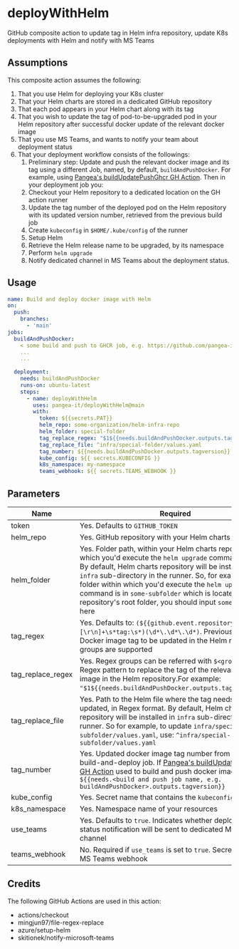 # deployWithHelm
GitHub composite action to update tag in Helm infra repository, update K8s deployments with Helm and notify with MS Teams

## Assumptions ##
This composite action assumes the following:
1. That you use Helm for deploying your K8s cluster
2. That your Helm charts are stored in a dedicated GitHub repository
3. That each pod appears in your Helm chart along with its tag
4. That you wish to update the tag of pod-to-be-upgraded pod in your Helm repository after successful docker update of the relevant docker image 
5. That you use MS Teams, and wants to notify your team about deployment status
6. That your deployment workflow consists of the followings:
    1. Preliminary step: Update and push the relevant docker image and its tag using a different Job, named, by default, `buildAndPushDocker`. For example, using [Pangea's buildUpdatePushGhcr GH Action](https://github.com/pangea-it/buildUpdatePushGhcr). Then in your deployment job you:
    2. Checkout your Helm repository to a dedicated location on the GH action runner
    3. Update the tag number of the deployed pod on the Helm repository with its updated version number, retrieved from the previous build job
    4. Create `kubeconfig` in `$HOME/.kube/config` of the runner
    5. Setup Helm
    6. Retrieve the Helm release name to be upgraded, by its namespace
    7. Perform `helm upgrade`
    8. Notify dedicated channel in MS Teams about the deployment status.

## Usage ##
```yaml
name: Build and deploy docker image with Helm
on:
  push:
    branches:
      - 'main' 
jobs:
  buildAndPushDocker:
    < some build and push to GHCR job, e.g. https://github.com/pangea-it/buildUpdatePushGhcr >
    ...
    ...
    
  deployment:
    needs: buildAndPushDocker
    runs-on: ubuntu-latest
    steps:
      - name: deployWithHelm
        uses: pangea-it/deployWithHelm@main
        with:
          token: ${{secrets.PAT}}
          helm_repo: some-organization/helm-infra-repo
          helm_folder: special-folder
          tag_replace_regex: "$1${{needs.buildAndPushDocker.outputs.tagversion}}"
          tag_replace_file: ^infra/special-folder/values.yaml
          tag_number: ${{needs.buildAndPushDocker.outputs.tagversion}}
          kube_config: ${{ secrets.KUBECONFIG }}
          k8s_namespace: my-namespace
          teams_webhook: ${{ secrets.TEAMS_WEBHOOK }}
```
    
## Parameters ##
Name                  | Required                                      
-------------         | -------------                                
token                 | Yes. Defaults to `GITHUB_TOKEN`
helm_repo             | Yes. GitHub repository with your Helm charts
helm_folder           | Yes. Folder path, within your Helm charts repo, within which you'd execute the `helm upgrade` command. Note: By default, Helm charts repository will be installed in `infra` sub-directory in the runner. So, for example, if the folder within which you'd execute the `helm upgrade` command is in `some-subfolder` which is located on the repository's root folder, you should input `some-subfolder` here
tag_regex             | Yes. Defaults to: `(${{github.event.repository.name}}[\r\n]+\s*tag:\s*)(\d*\.\d*\.\d*)`. Previously-updated Docker image tag to be updated in the Helm repo. Regex groups are supported
tag_replace_regex     | Yes. Regex groups can be referred with `$<group no>`. Regex pattern to replace the tag of the relevant docker image in the Helm repository.For example: `"$1${{needs.buildAndPushDocker.outputs.tagversion}}"`.
tag_replace_file      | Yes. Path to the Helm file where the tag needs to be updated, in Regex format. By default, Helm charts repository will be installed in `infra` sub-directory in the runner. So for example, to update `infra/special-subfolder/values.yaml`, use: `^infra/special-subfolder/values.yaml`
tag_number            | Yes. Updated docker image tag number from previous build-and-deploy job. If [Pangea's buildUpdatePushGhcr GH Action](https://github.com/pangea-it/buildUpdatePushGhcr) used to build and push docker image, set to: `${{needs.<build and push job name, e.g. buildAndPushDocker>.outputs.tagversion}}`
kube_config           | Yes. Secret name that contains the `kubeconfig` contents
k8s_namespace         | Yes. Namespace name of your resources
use_teams             | Yes. Defaults to `true`. Indicates whether deployment status notification will be sent to dedicated MS Teams channel
teams_webhook         | No. Required if `use_teams` is set to `true`. Secret name with MS Teams webhook

## Credits ##
The following GitHub Actions are used in this action:
+ actions/checkout
+ mingjun97/file-regex-replace
+ azure/setup-helm
+ skitionek/notify-microsoft-teams
